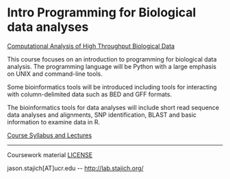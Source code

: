 # Intro Programming for Biological data analyses 
[Computational Analysis of High Throughput Biological Data](https://biodataprog.github.io/programming-intro/index.html)

This course focuses on an introduction to programming for biological
data analysis. The programming language will be Python with a large
emphasis on UNIX and command-line tools.

Some bioinformatics tools will be introduced including tools for
interacting with column-delimited data such as BED and GFF formats.

The bioinformatics tools for data analyses will include short read
sequence data analyses and alignments, SNP identification, BLAST and
basic information to examine data in R.

[Course Syllabus and Lectures](https://biodataprog.github.io/programming-intro/index.html)

---
Coursework material [LICENSE](LICENSE)

jason.stajich[AT]ucr.edu -- http://lab.stajich.org/

